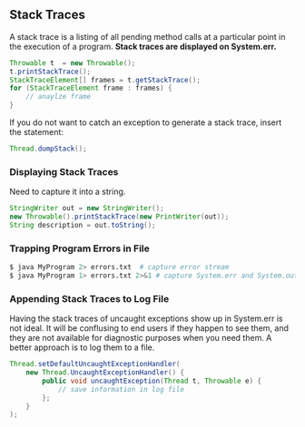 ## Stack Traces

A stack trace is a listing of all pending method calls at a particular point in the execution of a program. **Stack traces are displayed on System.err.**

```java
Throwable t  = new Throwable();
t.printStackTrace();
StackTraceElement[] frames = t.getStackTrace();
for (StackTraceElement frame : frames) {
    // anaylze frame
}
```

If you do not want to catch an exception to generate a stack trace, insert the statement:

```java
Thread.dumpStack();
```

### Displaying Stack Traces

Need to capture it into a string.

```java
StringWriter out = new StringWriter();
new Throwable().printStackTrace(new PrintWriter(out));
String description = out.toString();
```

### Trapping Program Errors in File

```sh
$ java MyProgram 2> errors.txt  # capture error stream
$ java MyProgram 1> errors.txt 2>&1 # capture System.err and System.out in same file
```

### Appending Stack Traces to Log File

Having the stack traces of uncaught exceptions show up in System.err is not ideal. It will be conflusing to end users if they happen to see them, and they are not available for diagnostic purposes when you need them. A better approach is to log them to a file.

```java
Thread.setDefaultUncaughtExceptionHandler(
    new Thread.UncaughtExceptionHandler() {
        public void uncaughtException(Thread t, Throwable e) {
            // save information in log file
        };
    }
);
```
